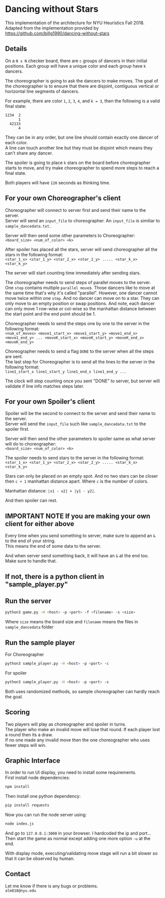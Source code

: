 Dancing without Stars
=====================
This implementation of the architecture for NYU Heuristics Fall 2018.
Adapted from the implementation provided by <https://github.com/billg1990/dancing-without-stars>

## Details
On a `N x N` checker board, there are `c` groups of dancers in their initial positions. Each group will have a unique color and each group have `k` dancers.  

The choreographer is going to ask the dancers to make moves. The goal of the choreographer is to ensure that there are disjoint, contiguous vertical or horizontal line segments of dancers.  

For example, there are color `1`, `2`, `3`, `4`, and `k = 3`, then the following is a valid final state:
```
1234  2
      1
  42133
      4
```
They can be in any order, but one line should contain exactly one dancer of each color.  
A line can touch another line but they must be disjoint which means they can't share any dancer.  

The spoiler is going to place `k` stars on the board before choreographer starts to move, and try make choreographer to spend more steps to reach a final state.

Both players will have `120` seconds as thinking time.

## For your own Choreographer's client
Choreographer will connect to server first and send their name to the server.  
Server will send an `input_file` to choreographer. An `input_file` is similiar to `sample_dancedata.txt`.  

Server will then send some other parameters to Choreographer:  
`<board_size> <num_of_color> <k>`

After spoiler has placed all the stars, server will send choreographer all the stars in the following format:  
`<star_1_x> <star_1_y> <star_2_x> <star_2_y> ..... <star_k_x> <star_k_y>`  

The server will start counting time immediately after sending stars.  

The choreographer needs to send steps of parallel moves to the server. One `step` contains multiple `parallel move`s. Those dancers like to move at the same time that's why it's called "parallel". However, one dancer cannot move twice within one `step`. And no dancer can move on to a star. They can only move to an empty position or swap positions. And note, each dancer can only move 1 row-wise or col-wise so the manhattan distance between the start point and the end point should be 1.

Choreographer needs to send the steps one by one to the server in the following format:  
`<num_of_moves> <move1_start_x> <move1_start_y> <move1_end_x> <move1_end_y> ... <moveK_start_x> <moveK_start_y> <moveK_end_x> <moveK_end_y>`

Choreographer needs to send a flag `DONE` to the server when all the steps are sent.  
The last step for Choreographer is to send all the lines to the server in the following format:  
`line1_start_x line1_start_y line1_end_x line1_end_y ...`

The clock will stop counting once you sent "DONE" to server, but server will validate if line info matches steps later.

## For your own Spoiler's client
Spoiler will be the second to connect to the server and send their name to the server.  
Server will send the `input_file` such like `sample_dancedata.txt` to the spoiler first.  

Server will then send the other parameters to spoiler same as what server will do to choreographer:  
`<board_size> <num_of_color> <k>`

The spoiler needs to send stars to the server in the following format:  
`<star_1_x> <star_1_y> <star_2_x> <star_2_y> ..... <star_k_x> <star_k_y>`  

Stars can only be placed on an empty spot. And no two stars can be closer then `c + 1` manhattan distance apart. Where `c` is the number of colors.  

Manhattan distance: `|x1 - x2| + |y1 - y2|`.  

And then spoiler can rest.

## IMPORTANT NOTE If you are making your own client for either above
Every time when you send something to server, make sure to append an `&` to the end of your string.  
This means the end of some data to the server.  

And when server send something back, it will have an `&` at the end too. Make sure to handle that.  

## If not, there is a python client in "sample_player.py"


## Run the server
```bash
python3 game.py -H <host> -p <port> -f <filename> -s <size>
```  
Where `size` means the board size and `filename` means the files in `sample_dancedata` folder

## Run the sample player
For Choreographer
```bash
python3 sample_player.py -H <host> -p <port> -c
```
For spoiler
```bash
python3 sample_player.py -H <host> -p <port> -s
```

Both uses randomized methods, so sample choreographer can hardly reach the goal.

## Scoring
Two players will play as choreographer and spoiler in turns.  
The player who make an invalid move will lose that round.
If each player lost a round then its a draw.  
If no one made any invalid move then the one choreographer who uses fewer steps will win.

## Graphic Interface
In order to run UI display, you need to install some requirements.  
First install node dependencies:
```bash
npm install
```
Then install one python dependency:
```bash
pip install requests
```
Now you can run the node server using:
```bash
node index.js
```
And go to `127.0.0.1:3000` in your browser. I hardcoded the ip and port...  
Then start the game as normal except adding one more option `-u` at the end.  

With display mode, executing/validating move stage will run a bit slower so that it can be observed by human.

## Contact
Let me know if there is any bugs or problems.  
`alm818@nyu.edu`
